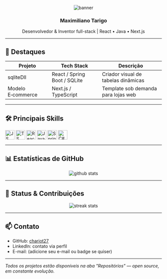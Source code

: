<p align="center">
  <img src="https://capsule-render.vercel.app/api?type=waving&color=gradient&height=120&text=Olá%2C%20Bem%20vindo%20.%20.%20." alt="banner"/>
</p>

<h3 align="center">Maximiliano Tarigo</h3>
<p align="center">Desenvolvedor & Inventor full-stack | React • Java • Next.js</p>

---

## 🚀 Destaques
| Projeto    | Tech Stack                  | Descrição                            |
|------------|-----------------------------|--------------------------------------|
| sqliteDll  | React / Spring Boot / SQLite| Criador visual de tabelas dinâmicas  |
| Modelo E‑commerce | Next.js / TypeScript    | Template sob demanda para lojas web  |

---

## 🛠 Principais Skills
<p align="left">
  <img src="https://cdn.jsdelivr.net/gh/devicons/devicon/icons/javascript/javascript-original.svg" alt="JS" width="30"/>
  <img src="https://cdn.jsdelivr.net/gh/devicons/devicon/icons/typescript/typescript-original.svg" alt="TS" width="30"/>
  <img src="https://cdn.jsdelivr.net/gh/devicons/devicon/icons/react/react-original.svg" alt="React" width="30"/>
  <img src="https://cdn.jsdelivr.net/gh/devicons/devicon/icons/java/java-original.svg" alt="Java" width="30"/>
  <img src="https://cdn.jsdelivr.net/gh/devicons/devicon/icons/spring/spring-original.svg" alt="Spring" width="30"/>
  <img src="https://cdn.jsdelivr.net/gh/devicons/devicon/icons/csharp/csharp-original.svg" alt="C#" width="30"/>
</p>


---

## 📊 Estatísticas de GitHub

<p align="center">
  <img src="https://github-readme-stats.vercel.app/api?username=chariot27&show_icons=true&theme=radical" alt="github stats"/>
</p>

---

## 🔄 Status & Contribuições

<p align="center">
  <img src="https://github-readme-streak-stats.herokuapp.com/?user=chariot27&theme=dark" alt="streak stats"/>
</p>

---

## 📫 Contato

- GitHub: [chariot27](https://github.com/chariot27)  
- LinkedIn: contato via perfil  
- E-mail: (adicione seu e-mail ou badge se quiser)

---

_Todos os projetos estão disponíveis na aba "Repositórios" — open source, em constante evolução._  
